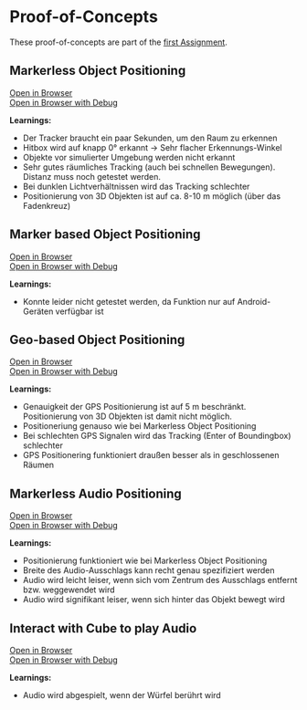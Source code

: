 # Proof-of-Concepts

These proof-of-concepts are part of the [first Assignment](https://github.com/mi-classroom/mi-web-technologien-beiboot-ss2023-finnge/issues/2).

## Markerless Object Positioning

[Open in Browser](./hitbox-object.html) <br>
[Open in Browser with Debug](./hitbox-object.html?eruda=true)

**Learnings:**

- Der Tracker braucht ein paar Sekunden, um den Raum zu erkennen
- Hitbox wird auf knapp 0° erkannt &rarr; Sehr flacher Erkennungs-Winkel
- Objekte vor simulierter Umgebung werden nicht erkannt
- Sehr gutes räumliches Tracking (auch bei schnellen Bewegungen). Distanz muss noch getestet werden.
- Bei dunklen Lichtverhältnissen wird das Tracking schlechter
- Positionierung von 3D Objekten ist auf ca. 8-10 m möglich (über das Fadenkreuz)

## Marker based Object Positioning

[Open in Browser](./marker-object.html) <br>
[Open in Browser with Debug](./marker-object.html?eruda=true)

**Learnings:**

 - Konnte leider nicht getestet werden, da Funktion nur auf Android-Geräten verfügbar ist


## Geo-based Object Positioning

[Open in Browser](./geo-object.html) <br>
[Open in Browser with Debug](./geo-object.html?eruda=true)


**Learnings:**

- Genauigkeit der GPS Positionierung ist auf 5 m beschränkt. Positionierung von 3D Objekten ist damit nicht möglich.
- Positioneriung genauso wie bei Markerless Object Positioning
- Bei schlechten GPS Signalen wird das Tracking (Enter of Boundingbox) schlechter
- GPS Positionering funktioniert draußen besser als in geschlossenen Räumen


## Markerless Audio Positioning

[Open in Browser](./hitbox-audio.html) <br>
[Open in Browser with Debug](./hitbox-audio.html?eruda=true)

**Learnings:**

- Positionierung funktioniert wie bei Markerless Object Positioning
- Breite des Audio-Ausschlags kann recht genau spezifiziert werden
- Audio wird leicht leiser, wenn sich vom Zentrum des Ausschlags entfernt bzw. weggewendet wird
- Audio wird signifikant leiser, wenn sich hinter das Objekt bewegt wird


## Interact with Cube to play Audio

[Open in Browser](./interaction-play-music.html) <br>
[Open in Browser with Debug](./interaction-play-music.html?eruda=true)

**Learnings:**

- Audio wird abgespielt, wenn der Würfel berührt wird